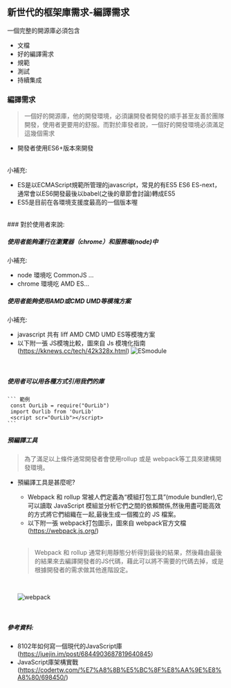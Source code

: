 ## 新世代的框架庫需求-編譯需求
一個完整的開源庫必須包含
* 文檔
* 好的編譯需求
* 規範
* 測試
* 持續集成


### 編譯需求

> 一個好的開源庫，他的開發環境，必須讓開發者開發的順手甚至友善於團隊開發，使用者更要用的舒服。而對於庫發者說，一個好的開發環境必須滿足這幾個需求

* 開發者使用ES6+版本來開發

 </br>
  小補充:
  </br>
  
  - ES是以ECMAScript規範所管理的javascript，常見的有ES5 ES6 ES-next，通常會以ES6開發最後以babel(之後的章節會討論)轉成ES5
  - ES5是目前在各環境支援度最高的一個版本喔
  </br>
### 對於使用者來說:
  
  </br>
   
##### 使用者能夠運行在瀏覽器（chrome）和服務端(node)中

小補充:
  - node 環境吃 CommonJS ...
  - chrome 環境吃 AMD ES... 
  
  
  
##### 使用者能夠使用AMD或CMD UMD等模塊方案
 小補充:
  
  - javascript 共有 liff AMD CMD UMD ES等模塊方案
  - 以下附一張 JS模塊比較，圖來自 Js 模塊化指南(https://kknews.cc/tech/42k328x.html)
  ![ESmodule](https://raw.githubusercontent.com/tp953704/IT-Contest/master/img/js%E6%A8%A1%E7%B5%84%E6%AF%94%E8%BC%83.jpg)
  </br>


##### 使用者可以用各種方式引用我們的庫 

  
    ``` 範例
     const OurLib = require("OurLib")
     import Ourlib from 'OurLib'
     <script scr="OurLib"></script>
    ```
 
##### 預編譯工具
> 為了滿足以上條件通常開發者會使用rollup 或是 webpack等工具來建構開發環境。

- 預編譯工具是甚麼呢?
  - Webpack 和 rollup 常被人們定義為“模組打包工具”(module bundler),它可以讀取 JavaScript 模組並分析它們之間的依賴關係,然後用盡可能高效的方式將它們組織在一起,最後生成一個獨立的 JS     檔案。
  - 以下附一張 webpack打包圖示，圖來自 webpack官方文檔 (https://webpack.js.org/)
  
  </br>
  
  > Webpack 和 rollup 通常利用靜態分析得到最後的結果，然後藉由最後的結果來去編譯開發者的JS代碼，藉此可以將不需要的代碼去掉，或是根據開發者的需求做其他進階設定。
  
  </br>
  
  ![webpack](https://raw.githubusercontent.com/tp953704/IT-Contest/master/img/webpack.png)
</br>



##### 參考資料: 
- 8102年如何寫一個現代的JavaScript庫(https://juejin.im/post/6844903687819640845)
- JavaScript庫架構實戰(https://codertw.com/%E7%A8%8B%E5%BC%8F%E8%AA%9E%E8%A8%80/698450/)
